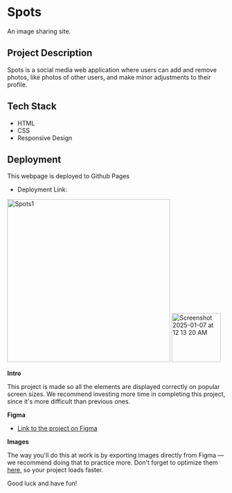 # Spots

An image sharing site.

## Project Description

Spots is a social media web application where users can add and remove photos, like photos of other users, and make minor adjustments to their profile.

## Tech Stack

- HTML
- CSS
- Responsive Design

## Deployment

This webpage is deployed to Github Pages

- Deployment Link:

<img width="376" alt="Spots1" src="https://github.com/user-attachments/assets/3858a8f6-9e8f-4c28-bb91-8e6a2faf80f5" />

<img width="113" alt="Screenshot 2025-01-07 at 12 13 20 AM" src="https://github.com/user-attachments/assets/019e7e58-68d9-4743-a9a0-7ca321087318" />



**Intro**

This project is made so all the elements are displayed correctly on popular screen sizes. We recommend investing more time in completing this project, since it's more difficult than previous ones.

**Figma**

- [Link to the project on Figma](https://www.figma.com/file/BBNm2bC3lj8QQMHlnqRsga/Sprint-3-Project-%E2%80%94-Spots?type=design&node-id=2%3A60&mode=design&t=afgNFybdorZO6cQo-1)

**Images**

The way you'll do this at work is by exporting images directly from Figma — we recommend doing that to practice more. Don't forget to optimize them [here](https://tinypng.com/), so your project loads faster.

Good luck and have fun!
